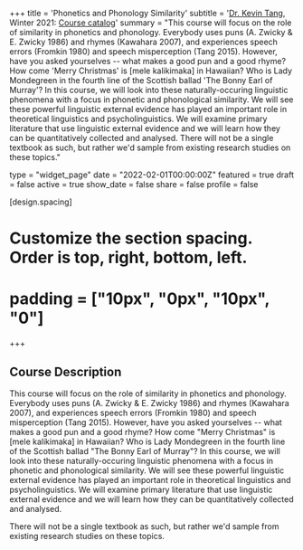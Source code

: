 +++
title = 'Phonetics and Phonology Similarity'
subtitle = '[Dr. Kevin Tang](https://slam.phil.hhu.de/authors/kevin/), Winter 2021: [Course catalog](https://lsf.hhu.de/qisserver/rds?state=verpublish&status=init&vmfile=no&moduleCall=webInfo&publishConfFile=webInfo&publishSubDir=veranstaltung&veranstaltung.veranstid=220149)'
summary = "This course will focus on the role of similarity in phonetics and phonology. Everybody uses puns (A. Zwicky & E. Zwicky 1986) and rhymes (Kawahara 2007), and experiences speech errors (Fromkin 1980) and speech misperception (Tang 2015). However, have you asked yourselves -- what makes a good pun and a good rhyme? How come 'Merry Christmas' is [mele kalikimaka] in Hawaiian? Who is Lady Mondegreen in the fourth line of the Scottish ballad 'The Bonny Earl of Murray'? In this course, we will look into these naturally-occuring linguistic phenomena with a focus in phonetic and phonological similarity. We will see these powerful linguistic external evidence has played an important role in theoretical linguistics and psycholinguistics. We will examine primary literature that use linguistic external evidence and we will learn how they can be quantitatively collected and analysed. There will not be a single textbook as such, but rather we'd sample from existing research studies on these topics."

type = "widget_page"
date = "2022-02-01T00:00:00Z"
featured = true
draft = false
active = true
show_date = false
share = false
profile = false

[design.spacing]
  # Customize the section spacing. Order is top, right, bottom, left.
  # padding = ["10px", "0px", "10px", "0"]

+++

## Course Description

This course will focus on the role of similarity in phonetics and phonology. Everybody uses puns (A. Zwicky & E. Zwicky 1986) and rhymes (Kawahara 2007), and experiences speech errors (Fromkin 1980) and speech misperception (Tang 2015). However, have you asked yourselves -- what makes a good pun and a good rhyme? How come "Merry Christmas" is [mele kalikimaka] in Hawaiian? Who is Lady Mondegreen in the fourth line of the Scottish ballad "The Bonny Earl of Murray"? In this course, we will look into these naturally-occuring linguistic phenomena with a focus in phonetic and phonological similarity. We will see these powerful linguistic external evidence has played an important role in theoretical linguistics and psycholinguistics. We will examine primary literature that use linguistic external evidence and we will learn how they can be quantitatively collected and analysed.

There will not be a single textbook as such, but rather we'd sample from existing research studies on these topics.
